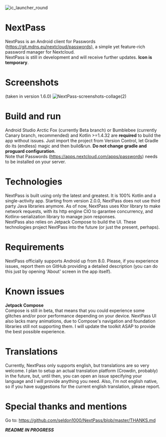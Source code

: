 ![ic_launcher_round](https://user-images.githubusercontent.com/55358113/122177060-8e66b500-ce85-11eb-89d4-ee1b7636bf12.png)

# NextPass
NextPass is an Android client for Passwords (https://git.mdns.eu/nextcloud/passwords), a simple yet feature-rich password manager for Nextcloud.<br />NextPass is still in development and will receive further updates. **Icon is temporary**.<br />

# Screenshots 
(taken in version 1.6.0)
![NextPass-screenshots-collage(2)](https://user-images.githubusercontent.com/55358113/124677906-b4e6a180-dec1-11eb-9745-88bcd88c9071.jpg)


# Build and run
Android Studio Arctic Fox (currently Beta branch) or Bumblebee (currently Canary branch, recommended) and Kotlin >=1.4.32 are **required** to build the app without issues. Just import the project from Version Control, let Gradle do its (endless) magic and then build&run. **Do not change gradle and proguard configuration**.<br />Note that Passwords (https://apps.nextcloud.com/apps/passwords) needs to be installed on your server.

# Technologies
NextPass is built using only the latest and greatest. It is 100% Kotlin and a single-activity app. Starting from version 2.0.0, NextPass does not use third party Java libraries anymore. As of now, NextPass uses Ktor library to make network requests, with its http engine CIO to garantee concurrency, and Kotlinx-serialization library to manage json responses.<br />NextPass also relies on Jetpack Compose to build the UI. These technologies project NextPass into the future (or just the present, perhaps).


# Requirements
NextPass officially supports Android up from 8.0. Please, if you experience issues, report them on GitHub providing a detailed description (you can do this just by opening 'About' screen in the app itself).


# Known issues
**Jetpack Compose**<br />
Compose is still in beta, that means that you could experience some glitches and/or poor performance depending on your device. NextPass UI also lacks many animations, due to Compose's navigation and foundation libraries still not supporting them. I will update the toolkit ASAP to provide the best possible experience.


# Translations
Currently, NextPass only supports english, but translations are so very welcome. I plan to setup an actual translation platform (Crowdin, probably) in the future, but, until then, you can open an issue specifying your language and I will provide anything you need. Also, I'm not english native, so if you have suggestions for the current english translation, please report.

# Special thanks and mentions
Go to: https://github.com/seldon1000/NextPass/blob/master/THANKS.md


***README IN PROGRESS***
